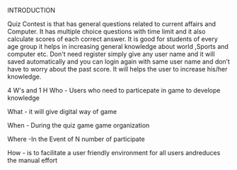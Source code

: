 INTRODUCTION

Quiz Contest is that has general questions related to current affairs and
Computer. It has multiple choice questions with time limit and it also calculate scores of each correct answer.
It is good for students of every age group it helps in increasing general knowledge about world ,Sports and computer etc.
Don't need register simply give any user name and it will saved automatically and you can login again with same user name and don’t have to worry about the past score.
It will helps the user to increase his/her knowledge. 

4 W's and 1 H
Who - Users who need to particepate in game to develope knowledge 

What - it will give digital way of game

When - During the quiz game game organization 

Where -In the Event of N number of participate 

How - is to facilitate a user friendly environment for all users andreduces the manual effort
